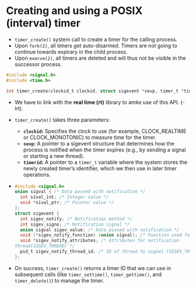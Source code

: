 # Creating and using a POSIX (interval) timer

- `timer_create()` system call to create a timer for the calling process.
- Upon `fork(2)`, all timers get auto-disarmed. Timers are not going to continue towards expirary in the child process.
- Upon `execve(2)`, all timers are deleted and will thus not be visible in the successor process.

```c
#include <signal.h>
#include <time.h>

int timer_create(clockid_t clockid, struct sigevent *sevp, timer_t *timerid);
```

- We have to link with the **real time (rt)** library to amke use of this API. (-lrt).
- `timer_create()` takes three parameters:
  - **`clockid`:** Specifies the clock to use (for example, CLOCK_REALTIME or CLOCK_MONOTONIC) to measure time for the timer.
  - **`sevp`:** A pointer to a sigevent structure that determines how the process is notified when the timer expires (e.g., by sending a signal or starting a new thread).
  - **`timerid`:** A pointer to a `timer_t` variable where the system stores the newly created timer’s identifier, which we then use in later timer operations. 

- ```c
  #include <signal.h>
  union sigval { /* Data passed with notification */
  	int sival_int; /* Integer value */
  	void *sival_ptr; /* Pointer value */
  };
  struct sigevent {
  	int sigev_notify; /* Notification method */
  	int sigev_signo; /* Notification signal */
  	union sigval sigev_value; /* Data passed with notification */
  	void (*sigev_notify_function) (union sigval); /* Function used for thread notification (SIGEV_THREAD) */
  	void *sigev_notify_attributes; /* Attributes for notification
  thread(SIGEV_THREAD) */
  	pid_t sigev_notify_thread_id; /* ID of thread to signal (SIGEV_THREAD_ID) */
  };
  ```

- On success, `timer_create()` returns a timer ID that we can use in subsequent calls (like `timer_settime()`, `timer_gettime()`, and `timer_delete()`) to manage the timer.